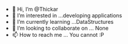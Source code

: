 - 👋 Hi, I’m @Thickar
- 👀 I’m interested in ...developing applications
- 🌱 I’m currently learning ...DataStructures
- 💞️ I’m looking to collaborate on ... None
- 📫 How to reach me ... You cannot :P

<!---
Thickar/Thickar is a ✨ special ✨ repository because its `README.md` (this file) appears on your GitHub profile.
You can click the Preview link to take a look at your changes.
--->
